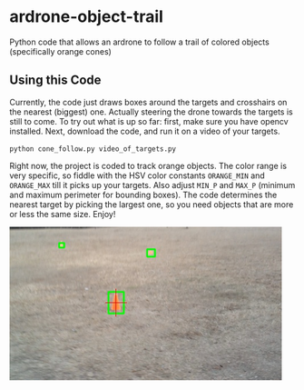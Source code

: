 ardrone-object-trail
====================

Python code that allows an ardrone to follow a trail of colored objects (specifically orange cones)

Using this Code
--------------------

Currently, the code just draws boxes around the targets and crosshairs on the nearest (biggest) one.  Actually steering the drone towards the targets is still to come.  To try out what is up so far:
first, make sure you have opencv installed.  Next, download the code, and run it on a video of your targets.  
<pre><code>python cone_follow.py video_of_targets.py</code></pre>
Right now, the project is coded to track orange objects.  The color range is very specific, so fiddle with the HSV color constants <code>ORANGE_MIN</code> and <code>ORANGE_MAX</code> till it picks up your targets.  Also adjust <code>MIN_P</code> and <code>MAX_P</code> (minimum and maximum perimeter for bounding boxes).  The code determines the nearest target by picking the largest one, so you need objects that are more or less the same size.  Enjoy!

![example pic](test.jpg "Tracker at work")
